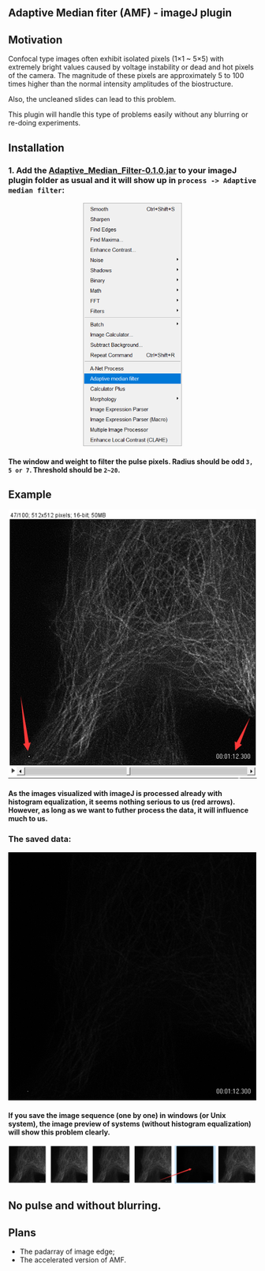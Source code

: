 ## Adaptive Median fiter (AMF) - imageJ plugin
## Motivation
Confocal type images often exhibit isolated pixels (1×1 ~ 5×5) with extremely bright values caused by voltage instability or dead and hot pixels of the camera. The magnitude of these pixels are approximately 5 to 100 times higher than the normal intensity amplitudes of the biostructure. 

Also, the uncleaned slides can lead to this problem.

This plugin will handle this type of problems easily without any blurring or re-doing experiments.
## Installation
### 1. Add the [Adaptive_Median_Filter-0.1.0.jar](https://github.com/WeisongZhao/AdaptiveMedian.imagej/releases/download/v0.1.0/Adaptive_Median_Filter-0.1.0.jar) to your imageJ plugin folder as usual and it will show up in `process -> Adaptive median filter`:
<p align='center'>
    <img src='img/1.png' width='200'/>
</p>

#### The window and weight to filter the pulse pixels. Radius should be odd `3, 5 or 7`. Threshold should be `2~20`.
## Example
<p align='center'>
    <img src='img/3.png' width='600'/>
</p>

#### As the images visualized with imageJ is processed already with histogram equalization, it seems nothing serious to us (red arrows). However, as long as we want to futher process the data, it will influence much to us.</br> 
### **The saved data:**
<p align='center'>
    <img src='img/5.png' width='600'/>
</p>

#### If you save the image sequence (one by one) in windows (or Unix system), the image preview of systems (without histogram equalization) will show this problem clearly.

<p align='center'>
    <img src='img/6.png' width='900'/>
</p>

## No pulse and without blurring.

## Plans
- The padarray of image edge;
- The accelerated version of AMF.
